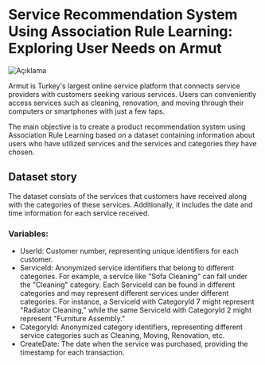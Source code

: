 # Service Recommendation System Using Association Rule Learning: Exploring User Needs on Armut

![Açıklama](https://egirisim.com/wp-content/uploads/2022/12/armut-2022-verileri.jpeg)

Armut is Turkey's largest online service platform that connects service providers with customers seeking various services. Users can conveniently access services such as cleaning, renovation, and moving through their computers or smartphones with just a few taps.

The main objective is to create a product recommendation system using Association Rule Learning based on a dataset containing information about users who have utilized services and the services and categories they have chosen.

## Dataset story

The dataset consists of the services that customers have received along with the categories of these services. Additionally, it includes the date and time information for each service received.

### Variables:
- UserId: Customer number, representing unique identifiers for each customer.
- ServiceId: Anonymized service identifiers that belong to different categories. For example, a service like "Sofa Cleaning" can fall under the "Cleaning" category. Each ServiceId can be found in different categories and may represent different services under different categories. For instance, a ServiceId with CategoryId 7 might represent "Radiator Cleaning," while the same ServiceId with CategoryId 2 might represent "Furniture Assembly."
- CategoryId: Anonymized category identifiers, representing different service categories such as Cleaning, Moving, Renovation, etc.
- CreateDate: The date when the service was purchased, providing the timestamp for each transaction.
